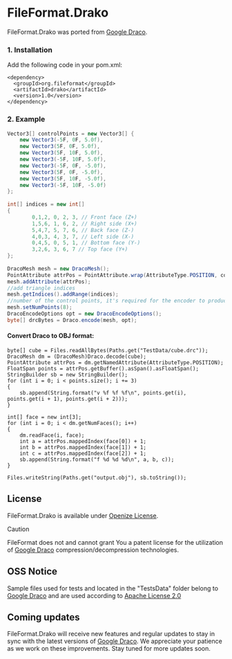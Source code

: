 # FileFormat.Drako


FileFormat.Drako was ported from [Google Draco](https://github.com/google/draco).


### 1. Installation

Add the following code in your pom.xml:
```
<dependency>
  <groupId>org.fileformat</groupId>
  <artifactId>drako</artifactId>
  <version>1.0</version>
</dependency>
```


### 2. Example

```csharp
Vector3[] controlPoints = new Vector3[] {
    new Vector3(-5F, 0F, 5.0f),
    new Vector3(5F, 0F, 5.0f),
    new Vector3(5F, 10F, 5.0f),
    new Vector3(-5F, 10F, 5.0f),
    new Vector3(-5F, 0F, -5.0f),
    new Vector3(5F, 0F, -5.0f),
    new Vector3(5F, 10F, -5.0f),
    new Vector3(-5F, 10F, -5.0f)
};
        
int[] indices = new int[]
{
        0,1,2, 0, 2, 3, // Front face (Z+)
        1,5,6, 1, 6, 2, // Right side (X+)
        5,4,7, 5, 7, 6, // Back face (Z-)
        4,0,3, 4, 3, 7, // Left side (X-)
        0,4,5, 0, 5, 1, // Bottom face (Y-)
        3,2,6, 3, 6, 7 // Top face (Y+)
};
        
DracoMesh mesh = new DracoMesh();
PointAttribute attrPos = PointAttribute.wrap(AttributeType.POSITION, controlPoints);
mesh.addAttribute(attrPos);
//add triangle indices
mesh.getIndices().addRange(indices);
//number of the control points, it's required for the encoder to produce correct result.
mesh.setNumPoints(8);
DracoEncodeOptions opt = new DracoEncodeOptions();
byte[] drcBytes = Draco.encode(mesh, opt);
```

#### Convert Draco to OBJ format:
```
byte[] cube = Files.readAllBytes(Paths.get("TestData/cube.drc"));
DracoMesh dm = (DracoMesh)Draco.decode(cube);
PointAttribute attrPos = dm.getNamedAttribute(AttributeType.POSITION);
FloatSpan points = attrPos.getBuffer().asSpan().asFloatSpan();
StringBuilder sb = new StringBuilder();
for (int i = 0; i < points.size(); i += 3)
{
    sb.append(String.format("v %f %f %f\n", points.get(i), points.get(i + 1), points.get(i + 2)));
}

int[] face = new int[3];
for (int i = 0; i < dm.getNumFaces(); i++)
{
    dm.readFace(i, face);
    int a = attrPos.mappedIndex(face[0]) + 1;
    int b = attrPos.mappedIndex(face[1]) + 1;
    int c = attrPos.mappedIndex(face[2]) + 1;
    sb.append(String.format("f %d %d %d\n", a, b, c));
}

Files.writeString(Paths.get("output.obj"), sb.toString());
```

## License
FileFormat.Drako is available under [Openize License](LICENSE).
> [!CAUTION]
> FileFormat does not and cannot grant You a patent license for the utilization of [Google Draco](https://github.com/google/draco) compression/decompression technologies.

## OSS Notice
Sample files used for tests and located in the "TestsData" folder belong to [Google Draco](https://github.com/google/draco) and are used according to [Apache License 2.0](https://github.com/google/draco/blob/main/LICENSE)


## Coming updates
FileFormat.Drako will receive new features and regular updates to stay in sync with the latest versions of [Google Draco](https://github.com/google/draco). We appreciate your patience as we work on these improvements. Stay tuned for more updates soon.

